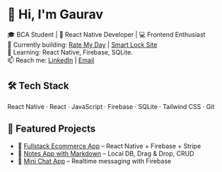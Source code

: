 # 👋 Hi, I'm Gaurav

🎓 BCA Student | 📱 React Native Developer | 💻 Frontend Enthusiast  
🔭 Currently building: [Rate My Day](rate-my-day) | [Smart Lock Site](#)  
🌱 Learning: React Native, Firebase, SQLite.  
📫 Reach me: [LinkedIn](https://www.linkedin.com/in/gaurav-swami-b2005627a/) | [Email](gauravswami0404@gmail.com)  

## 🛠️ Tech Stack
React Native · React · JavaScript · Firebase · SQLite · Tailwind CSS · Git

## 📱 Featured Projects
- 🛒 [Fullstack Ecommerce App](#) – React Native + Firebase + Stripe
- 📝 [Notes App with Markdown](#) – Local DB, Drag & Drop, CRUD
- 💬 [Mini Chat App](#) – Realtime messaging with Firebase



